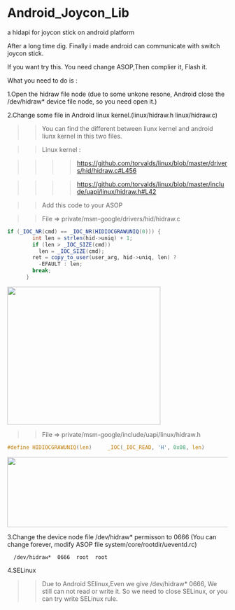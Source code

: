 # Android_Joycon_Lib
a hidapi for joycon stick on android platform


After a long time dig. Finally i made android can communicate with switch joycon stick.


If you want try this. You need change ASOP,Then complier it, Flash it.



What you need to do is :

1.Open the hidraw file node (due to some unkone resone, Android close the /dev/hidraw* device file node, so you need open it.)

2.Change some file in Android linux kernel.(linux/hidraw.h   linux/hidraw.c)

>>You can find the different between liunx kernel and android liunx kernel in this two files.
  
>>Linux kernel :
  
>>>>https://github.com/torvalds/linux/blob/master/drivers/hid/hidraw.c#L456
  
>>>>https://github.com/torvalds/linux/blob/master/include/uapi/linux/hidraw.h#L42
  
>>Add this code to your ASOP 
  
>>File => private/msm-google/drivers/hid/hidraw.c
  ```java
  if (_IOC_NR(cmd) == _IOC_NR(HIDIOCGRAWUNIQ(0))) {
          int len = strlen(hid->uniq) + 1;
          if (len > _IOC_SIZE(cmd))
            len = _IOC_SIZE(cmd);
          ret = copy_to_user(user_arg, hid->uniq, len) ?
            -EFAULT : len;
          break;
        }
 ```  
 <img src="https://raw.githubusercontent.com/lyonlui/Android_Joycon_Lib/master/img/hidraw_c.jpg" width="350" height="315">

 >>File => private/msm-google/include/uapi/linux/hidraw.h
 ```c
 #define HIDIOCGRAWUNIQ(len)     _IOC(_IOC_READ, 'H', 0x08, len)
 ```
  <img src="https://raw.githubusercontent.com/lyonlui/Android_Joycon_Lib/master/img/hidraw_h.jpg" width="600" height="160">
  
 3.Change the device node file /dev/hidraw* permisson to 0666 (You can change forever, modify ASOP file system/core/rootdir/ueventd.rc)
      
      /dev/hidraw*  0666  root  root
 
 4.SELinux
 >> Due to Android SElinux,Even we give /dev/hidraw* 0666, We still can not read or write it. So we need to close SELinux, or you can try write SELinux rule.
